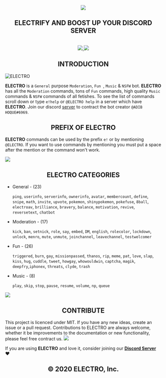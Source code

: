 <div align="center">
  <img src="https://cdn.discordapp.com/attachments/656517276832366595/661972761698369536/ELECTRO_WEB_HEADER.png" align="center">
  <h2 align="center">ELECTRIFY AND BOOST UP YOUR DISCORD SERVER</h2> 
  <br>
  <a href="https://discordapp.com/api/oauth2/authorize?client_id=629323586930212884&permissions=2146827775&scope=bot">
    <img src="https://img.shields.io/badge/ADD-BOT-yellow.svg?style=for-the-badge">
  </a>
  <a href="https://discord.gg/kuWVFpR">
    <img src="https://img.shields.io/badge/JOIN-GUILD-yellow.svg?style=for-the-badge">
  </a>
  </div> 
  

<h2 align="center">INTRODUCTION</h2>

<img src="https://cdn.discordapp.com/attachments/656517276832366595/656760631474520074/ELECTRO_ELECTRIFY_YOUR_SERVER.gif" alt="ELECTRO" align="center">

**ELECTRO** is a `General` purpose `Moderation`, `Fun `, `Music` & `NSFW` bot. **ELECTRO** has all the `Moderation` commands, tons of `Fun` commands, high quality `Music` commands & `NSFW` commands of all fetishes. To see the list of commands scroll down or type `e!help` or `@ELECTRO help` in a server which have **ELECTRO**. Join our discord [server](https://discord.gg/dAggRh9) to contract the bot creator `@ADIB HOQUE#6969`.

<h2 align="center">PREFIX OF ELECTRO</h2> 


**ELECTRO** commands can be used by the prefix `e!` or by mentioning `@ELECTRO`. If you want to use commands by mentioning you must put a space after the mention or the command won't work. 

<img src="https://cdn.discordapp.com/attachments/656517276832366595/682143066689241094/ELECTRODiv.png" aling="center">
  
<h2 align="center">ELECTRO CATEGORIES</h2>
<ul>
  <li>General - (23)</li>
  
`ping`, `userinfo`, `serverinfo`, `ownerinfo`, `avatar`, `membercount`, `define`, `snipe`, `math`, `invite`, `upvote`, `pokemon`, `shinypokemon`, `pokefuse`, `8ball`, `electroav`, `brilliance`, `bravery`, `balance`, `motivation`, `revive`, `reversetext`, `chatbot`
  <li>Moderation - (17)</li>
  
`kick`, `ban`, `setnick`, `role`, `say`, `embed`, `DM`, `english`, `rolecolor`, `lockdown`, `unlock`, `menro`, `mute`, `unmute`, `joinchannel`, `leavechannel`, `testwelcomer`
  <li>Fun - (26)</li>
  
`triggered`, `burn`, `gay`, `missionpassed`, `thanos`, `rip`, `meme`, `pat`, `love`, `slap`, `kiss`, `hug`, `cuddle`, `tweet`, `howgay`, `whowouldwin`, `captcha`, `magik`, `deepfry`,`iphonex`, `threats`, `clyde`, `trash`
  <li>Music - (8)</li>
  
`play`, `skip`, `stop`, `pause`, `resume`, `volume`, `np`, `queue` 
</ul> 

<img src="https://cdn.discordapp.com/attachments/656517276832366595/682143066689241094/ELECTRODiv.png" aling="center">
<h2 align="center">CONTRIBUTE</h2> 
This project is licenced under MIT. If you have any new ideas, create an issue or a pull request. Contributions to ELECTRO are always welcome, whether it be improvements to the documentation or new functionality, please feel free contract us.
<img src="https://cdn.discordapp.com/attachments/656517276832366595/682143066689241094/ELECTRODiv.png" aling="center">
 
If you are using **ELECTRO** and love it, consider joining our **[Discord Server](https://discord.gg/dAggRh9)** ❤️
<h2 align="center">© 2020 ELECTRO, Inc.</h2>
